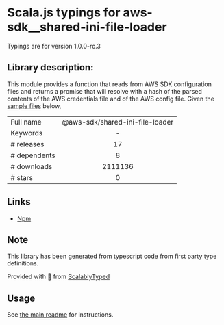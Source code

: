 
# Scala.js typings for aws-sdk__shared-ini-file-loader

Typings are for version 1.0.0-rc.3

## Library description:
This module provides a function that reads from AWS SDK configuration files and returns a promise that will resolve with a hash of the parsed contents of the AWS credentials file and of the AWS config file. Given the [sample  files](#sample-files) below,

|                    |                 |
| ------------------ | :-------------: |
| Full name          | @aws-sdk/shared-ini-file-loader |
| Keywords           | - |
| # releases         | 17 |
| # dependents       | 8 |
| # downloads        | 2111136 |
| # stars            | 0 |

## Links
- [Npm](https://www.npmjs.com/package/%40aws-sdk%2Fshared-ini-file-loader)
    


## Note
This library has been generated from typescript code from first party type definitions.

Provided with :purple_heart: from [ScalablyTyped](https://github.com/oyvindberg/ScalablyTyped)

## Usage
See [the main readme](../../readme.md) for instructions.


